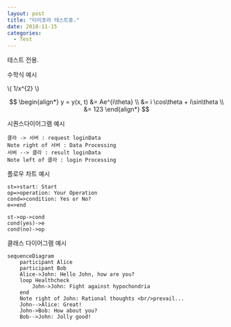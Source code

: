 ```yaml
---
layout: post
title: "타이포라 테스트중."
date: 2018-11-15
categories:
  - Test
---
```

테스트 전용.



수학식 예시

\\( 1/x^{2} \\)

$$
\begin{align*}
y = y(x, t) &= Ae^{i\theta} \\
            &= i \cos\theta + i\sin\theta \\
            &= 123
\end{align*}
$$


시퀀스다이어그램 예시

```sequence
클라 -> 서버 : request loginData
Note right of 서버 : Data Processing
서버 --> 클라 : result loginData
Note left of 클라 : login Processing
```



플로우 차트 예시

```flow
st=>start: Start
op=>operation: Your Operation
cond=>condition: Yes or No?
e=>end

st->op->cond
cond(yes)->e
cond(no)->op
```





클래스 다이어그램 예시

```mermaid
sequenceDiagram
    participant Alice
    participant Bob
    Alice->John: Hello John, how are you?
    loop Healthcheck
        John->John: Fight against hypochondria
    end
    Note right of John: Rational thoughts <br/>prevail...
    John-->Alice: Great!
    John->Bob: How about you?
    Bob-->John: Jolly good!
```

